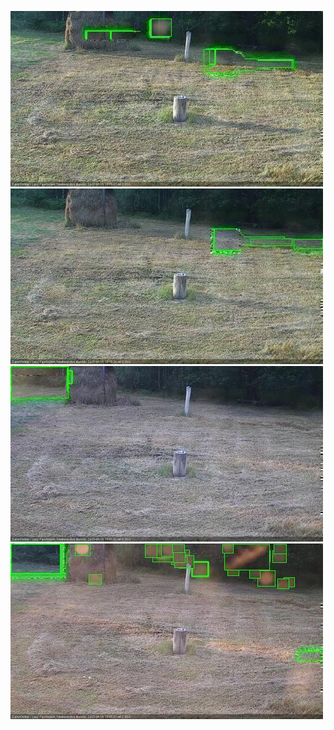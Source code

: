 ![20200805-190534-191535](in2/20200805/20200805-190534-191535_0_.jpg)
![20200805-191541-192543](in2/20200805/20200805-191541-192543_0_.jpg)
![20200805-193557-194558](in2/20200805/20200805-193557-194558_0_.jpg)
![20200805-194604-195606](in2/20200805/20200805-194604-195606_0_.jpg)
